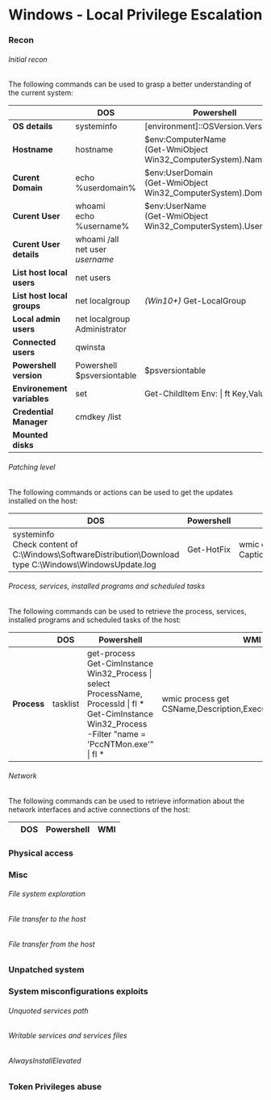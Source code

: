 # Windows - Local Privilege Escalation

### Recon

###### Initial recon

The following commands can be used to grasp a better understanding of the
current system:

|  | DOS | Powershell | WMI |
|--|-----|------------|-----|
| **OS details**  | systeminfo | [environment]::OSVersion.Version ||
| **Hostname**  | hostname | $env:ComputerName<br/>(Get-WmiObject Win32_ComputerSystem).Name ||
| **Curent Domain** | echo %userdomain% | $env:UserDomain<br/>(Get-WmiObject Win32_ComputerSystem).Domain ||
| **Curent User**  | whoami<br/>echo %username% | $env:UserName<br/>(Get-WmiObject Win32_ComputerSystem).UserName | |
| **Curent User details**  | whoami /all<br/>net user *username* | | |
| **List host local users**  | net users |  | wmic USERACCOUNT list full |
| **List host local groups** | net localgroup | *(Win10+)* Get-LocalGroup | wmic group list full |
| **Local admin users** | net localgroup Administrator | | |
| **Connected users** | qwinsta | | |
| **Powershell version**  | Powershell  $psversiontable | $psversiontable ||
| **Environement variables** | set | Get-ChildItem Env: &#124; ft Key,Value ||
| **Credential Manager** | cmdkey /list | | |
| **Mounted disks** | | | wmic volume get DriveLetter,FileSystem,Capacity |

###### Patching level

The following commands or actions can be used to get the updates installed on
the host:

| DOS | Powershell | WMI |
|-----|------------|-----|
| systeminfo<br/> Check content of C:\Windows\SoftwareDistribution\Download<br/>type C:\Windows\WindowsUpdate.log | Get-HotFix | wmic qfe get Caption,Description,HotFixID,InstalledOn |

###### Process, services, installed programs and scheduled tasks

The following commands can be used to retrieve the process, services,
installed programs and scheduled tasks of the host:

|  | DOS | Powershell | WMI |
|--|-----|------------|-----|
| **Process** | tasklist | get-process<br/>Get-CimInstance Win32_Process &#124; select ProcessName, ProcessId &#124; fl *<br/>Get-CimInstance Win32_Process -Filter "name = 'PccNTMon.exe'" &#124; fl * | wmic process get CSName,Description,ExecutablePath,ProcessId |

###### Network

The following commands can be used to retrieve information about the network
interfaces and active connections of the host:

|  | DOS | Powershell | WMI |
|--|-----|------------|-----|


### Physical access

### Misc

###### File system exploration

###### File transfer to the host

###### File transfer from the host

### Unpatched system


### System misconfigurations exploits

###### Unquoted services path

###### Writable services and services files

###### AlwaysInstallElevated

### Token Privileges abuse
